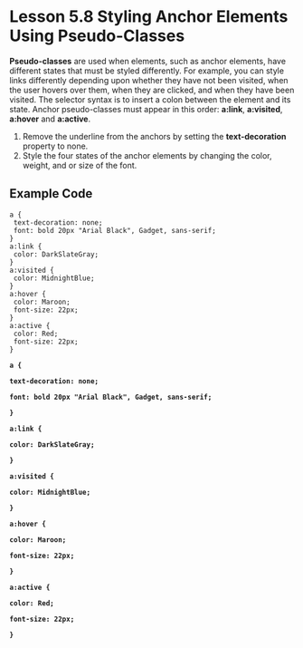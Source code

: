 # Lesson 5.8 Styling Anchor Elements Using Pseudo-Classes

**Pseudo-classes** are used when elements, such as anchor elements, have different states that must be styled differently. For example, you can style links differently depending upon whether they have not been visited, when the user hovers over them, when they are clicked, and when they have been visited. The selector syntax is to insert a colon between the element and its state. Anchor pseudo-classes must appear in this order: **a:link**, **a:visited**, **a:hover** and **a:active**.

1. Remove the underline from the anchors by setting the **text-decoration** property to none.
2. Style the four states of the anchor elements by changing the color, weight, and or size of the font.

## Example Code

```text
a {
 text-decoration: none;
 font: bold 20px "Arial Black", Gadget, sans-serif;
}
a:link {
 color: DarkSlateGray;
}
a:visited {
 color: MidnightBlue;
}
a:hover {
 color: Maroon;
 font-size: 22px;
}
a:active {
 color: Red;
 font-size: 22px;
}
```

**`a {`**

**`text-decoration: none;`**

**`font: bold 20px "Arial Black", Gadget, sans-serif;`**

**`}`**

**`a:link {`**

**`color: DarkSlateGray;`**

**`}`**

**`a:visited {`**

**`color: MidnightBlue;`**

**`}`**

**`a:hover {`**

**`color: Maroon;`**

**`font-size: 22px;`**

**`}`**

**`a:active {`**

**`color: Red;`**

**`font-size: 22px;`**

**`}`**

